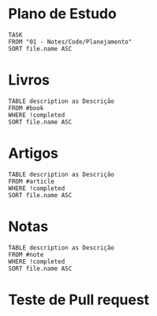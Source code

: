# Plano de Estudo
```dataview
TASK
FROM "01 - Notes/Code/Planejamento"
SORT file.name ASC
```

# Livros 
```dataview
TABLE description as Descrição
FROM #book
WHERE !completed
SORT file.name ASC
```

# Artigos
```dataview
TABLE description as Descrição
FROM #article
WHERE !completed
SORT file.name ASC
```

#  Notas
```dataview
TABLE description as Descrição
FROM #note
WHERE !completed
SORT file.name ASC
```

# Teste de Pull request
